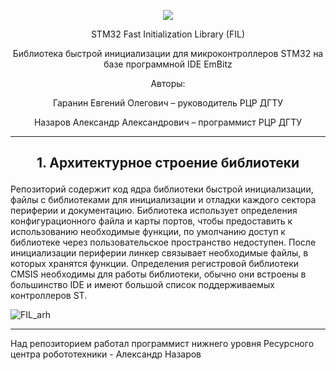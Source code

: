 <p align="center"> 
<img src="https://user-images.githubusercontent.com/91759086/190248440-2ef2d1a1-0922-4964-92f6-a2ac908225ce.jpeg">
</p>
<p align="center"> 
STM32 Fast Initialization Library (FIL)
</p>
<p align="center"> 
Библиотека быстрой инициализации для микроконтроллеров STM32 на базе программной IDE EmBitz
</p>
<p align="center"> 
Авторы: 
</p>
<p align="center"> 
Гаранин Евгений Олегович – руководитель РЦР ДГТУ
</p>
<p align="center"> 
Назаров Александр Александрович – программист РЦР ДГТУ
</p>

______________________________________________________________________________________________________________________________________________________

<h2><p align="center"> 
1. Архитектурное строение библиотеки
</p></h2>
Репозиторий содержит код ядра библиотеки быстрой инициализации, файлы с библиотеками для инициализации и отладки каждого сектора периферии и документацию. Библиотека использует определения конфигурационного файла и карты портов, чтобы предоставить к использованию необходимые функции, по умолчанию доступ к библиотеке через пользовательское пространство недоступен. После инициализации периферии линкер связывает необходимые файлы, в которых хранятся функции. Определения регистровой библиотеки CMSIS необходимы для работы библиотеки, обычно они встроены в большинство IDE и имеют большой список поддерживаемых контроллеров ST. 

![FIL_arh](https://user-images.githubusercontent.com/91759086/194941479-dea2e12b-eb39-4e41-96c7-f08276aafcd8.png)

______________________________________________________________________________________________________________________________________________________

Над репозиторием работал программист нижнего уровня Ресурсного центра робототехники - Александр Назаров 

